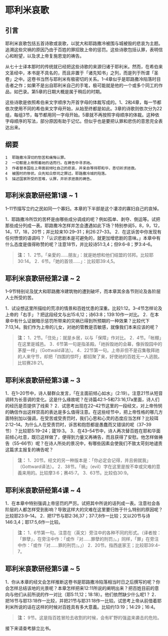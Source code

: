 # 耶利米哀歌

## 引言

耶利米哀歌包括五首诗歌或哀歌，以犹大和耶路撒冷被围与城被毁的悲哀为主题。追溯这些灾祸的原因乃由于百姓的罪招致上帝的惩罚。这些诗歌包括认罪，表明信心和盼望，以及求上帝复施恩宠的祷告。

从七十士译本那时的传统就已经把这些诗歌的来源归诸于耶利米。然而，在希伯来文圣经中，本书是不具名的，而且非置于「诸先知书」之列，而是列于所谓「圣卷」之中。这卷书当然与耶利米有极密切的关系。1–4章似乎是耶路撒冷陷落时目击者之作；如果不是出自耶利米自己的手笔，极可能就是他的一个或多个同工的作品，如巴录。第5章的日期大概是属于稍后的时期。

这些诗歌是依照希伯来文字顺序为开首字母的体裁写成的。1、2和4章，每一节都依次使用不同的希伯来文字母开始，从始至终都是如此。3章的诗歌则依次分为22组，每组3节，每节都用同一字母开始。5章就不再按照字母顺序的体裁。这种依字母顺序的写法，部分原因有助于记忆。但似乎也是要把认罪和悲伤的意思完全表达出来。

## 纲要

	1  耶路撒冷深切的愁苦和痛悔认罪。
	2  一切都是上帝照着祂的话而行。在祷告中寻求祂。
	3  作者替本国在上帝面前倾吐自己的悲哀，并亲自等待耶和华，恳切祈求拯救。
	4  被围时的惨状。众先知众祭司之罪过。耶路撒冷城的陷落。
	5  描述国家所受的苦难，认罪，并祈求拯救的祷告。

## 耶利米哀歌研经第1课 ~ 1

1–11节描写立约之民如同一个寡妇。本章的下半部是这个凄凉的寡妇自己的哀悼。

1．耶路撒冷所饮的苦杯是由哪些成分调成的呢？例如孤单、剥夺、倒运等。试把那些成分列成一表。耶路撒冷怎样并怎会遭遇如此下场？特别参阅5，8，9，12，14，17，18，20节；并比较来10:29–31；利26:27–33。
2．在这诉苦中你发现有任何愤恨的语调吗？「认识悲剧本是可避免的，就更加增悲剧的意味。」本章中有什么态度是值得称赞的呢？注意18节，并比较诗51:3,4；但9:6–8；罗3:4–6。

> **注：**
> 1．2节。「亲愛的……朋友」：就是她想和他们结盟的邻邦。比较耶30:14。
> 2．6节。「她的首领……」：比较耶39:4,5。

## 耶利米哀歌研经第2课 ~ 2

1–9节特别论及犹大和耶路撒冷建筑物的遭到破坏，而本章其余各节则论及各阶层人士所受的苦。

1．试设想这里所描绘的荒凉的情景和百姓忧患的深重。比较1:12。3–4节怎样论及上帝的「右手」？把这段经文与出15:6,12；诗63:8；139:10作一对比。
2．在本章中有什么证据暗示惩罚所带来的灾祸已得到所预期的一种效果？比较代下7:13,14。我们作为上帝的儿女，对祂的管教是否敏感，就像我们本来应该的呢？

> **注：**
> 1．2节。「住处」：就是乡居，以与「保障」作对比。
> 2．4节。「帐棚」在这里是城邑。
> 3．6节第一句是指圣殿。「祂拆毁祂的会幕，像拆毁园中的茅屋一样」（Gottwald译法）。
> 4．22节第一句。上帝非但不是召集敬拜祂的人来守节，却把「四围的惊吓」都招聚了来，好使祂的百姓无一人逃脱。比较赛28:21。

## 耶利米哀歌研经第3课 ~ 3

1．在1–20节中，诗人替群众发言，「在主面前倾心如水」（2:19）。注意21节从短音调转为长音调的变化。这是什么缘故呢？在诗篇42:1–5和73:16,17a里面，诗人们的经历是否提供了线索？
2．试思考出现在22–42节这里的一段经文，对上帝怜悯的确信作出这样崇高的表达是多么值得注意。在这些经节中，把上帝性格的哪几方面特别加以强调，在受苦或受责罚时，我们心思和心灵的态度应当怎样？比较珥2:12–14。为什么人在受责罚时，诉苦和抱怨都是愚蠢而又错误的呢（37–39节）？比较耶5:19–24；箴19:3。
3．在43–54节中，诗人再次替百姓在耶和华面前倾心吐意，既已这样做了，便得到力量又再祷告，而且获得了安慰。他怎样做祷告（55–66节）呢？在诗人所处的景况中，有哪些因素会使我们不致太苛刻地谴责这篇求主报复的祷告呢？

> **注：**
> 1．20节。经文的另一种版本是：「你必定会记得，并且俯就我」（Gottward译法）。
> 2．38节。「祸」（evil）字在这里是按不幸或灾难的意義来用的。比较摩3:6；赛45:7。
> 3．63节。比较伯30:9。

## 耶利米哀歌研经第4课 ~ 4

1．在本章中特别强调上帝惩罚的严厉。试把其中所说的话列成一表。注意社会各阶层的人都怎样受到影响？导致这样大的灾难在这里要归咎于什么特别的原因呢？比较耶23:9–14。
2．把17节与耶2:36,37；37:7,8作一比较；又以20节与诗146:3,4；耶17:5,6作一比较。

> **注：**
> 1．6节第一句。注意在（英文）旁注中的各种不同的形式。（译者按：「罪孽」，在旁注中作：「或作『对……罪孽的刑罚』。」同样，「罪」在旁注中作：「或作『对……罪的刑罚』。」）
> 2．20节。指西底家王；比较耶39:4–7。

## 耶利米哀歌研经第5课 ~ 5

1．你从本章的经文会怎样推断这卷书是耶路撒冷陷落相当时日之后撰写的呢？你会怎样总结该地的光景呢？本章怎样把来12:11所说的阐明出来？把百姓目前的意向与他们从前所说的作一对比（耶5:11,12；18:18）。他们依然缺少什么呢1？
2．把16节与耶13:18作一比较，并把21节与耶31:18作一比较。试思考上帝从前借着耶利米所说的话在这样的时候对百姓具有多大意義。比较约13:19；14:29；16:4。

> **注：** 9节。这是指百姓冒险去收割的时候，会有旷野的强盗来袭击的危险。

接下来请查考腓立比书。